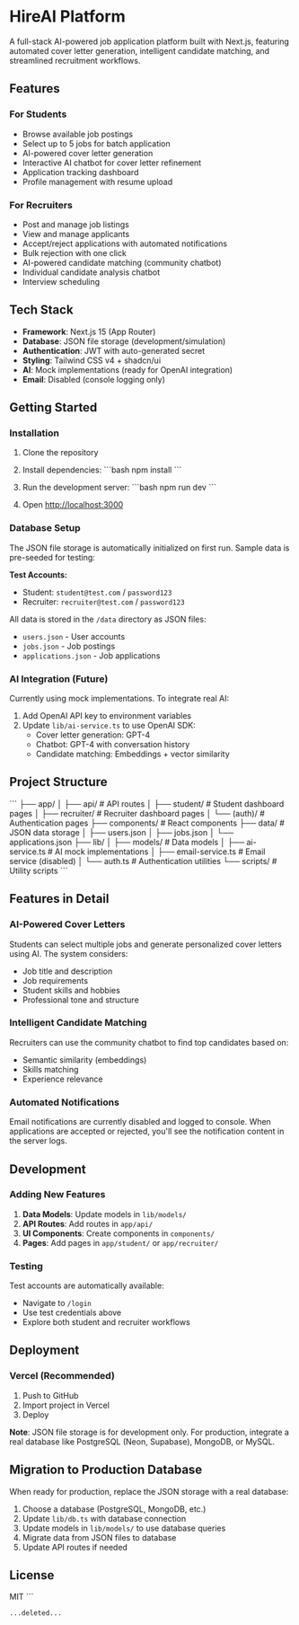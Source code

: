 # HireAI Platform

A full-stack AI-powered job application platform built with Next.js, featuring automated cover letter generation, intelligent candidate matching, and streamlined recruitment workflows.

## Features

### For Students
- Browse available job postings
- Select up to 5 jobs for batch application
- AI-powered cover letter generation
- Interactive AI chatbot for cover letter refinement
- Application tracking dashboard
- Profile management with resume upload

### For Recruiters
- Post and manage job listings
- View and manage applicants
- Accept/reject applications with automated notifications
- Bulk rejection with one click
- AI-powered candidate matching (community chatbot)
- Individual candidate analysis chatbot
- Interview scheduling

## Tech Stack

- **Framework**: Next.js 15 (App Router)
- **Database**: JSON file storage (development/simulation)
- **Authentication**: JWT with auto-generated secret
- **Styling**: Tailwind CSS v4 + shadcn/ui
- **AI**: Mock implementations (ready for OpenAI integration)
- **Email**: Disabled (console logging only)

## Getting Started

### Installation

1. Clone the repository
2. Install dependencies:
   \`\`\`bash
   npm install
   \`\`\`

3. Run the development server:
   \`\`\`bash
   npm run dev
   \`\`\`

4. Open [http://localhost:3000](http://localhost:3000)

### Database Setup

The JSON file storage is automatically initialized on first run. Sample data is pre-seeded for testing:

**Test Accounts:**
- Student: `student@test.com` / `password123`
- Recruiter: `recruiter@test.com` / `password123`

All data is stored in the `/data` directory as JSON files:
- `users.json` - User accounts
- `jobs.json` - Job postings
- `applications.json` - Job applications

### AI Integration (Future)

Currently using mock implementations. To integrate real AI:

1. Add OpenAI API key to environment variables
2. Update `lib/ai-service.ts` to use OpenAI SDK:
   - Cover letter generation: GPT-4
   - Chatbot: GPT-4 with conversation history
   - Candidate matching: Embeddings + vector similarity

## Project Structure

\`\`\`
├── app/
│   ├── api/              # API routes
│   ├── student/          # Student dashboard pages
│   ├── recruiter/        # Recruiter dashboard pages
│   └── (auth)/           # Authentication pages
├── components/           # React components
├── data/                 # JSON data storage
│   ├── users.json
│   ├── jobs.json
│   └── applications.json
├── lib/
│   ├── models/          # Data models
│   ├── ai-service.ts    # AI mock implementations
│   ├── email-service.ts # Email service (disabled)
│   └── auth.ts          # Authentication utilities
└── scripts/             # Utility scripts
\`\`\`

## Features in Detail

### AI-Powered Cover Letters
Students can select multiple jobs and generate personalized cover letters using AI. The system considers:
- Job title and description
- Job requirements
- Student skills and hobbies
- Professional tone and structure

### Intelligent Candidate Matching
Recruiters can use the community chatbot to find top candidates based on:
- Semantic similarity (embeddings)
- Skills matching
- Experience relevance

### Automated Notifications
Email notifications are currently disabled and logged to console. When applications are accepted or rejected, you'll see the notification content in the server logs.

## Development

### Adding New Features

1. **Data Models**: Update models in `lib/models/`
2. **API Routes**: Add routes in `app/api/`
3. **UI Components**: Create components in `components/`
4. **Pages**: Add pages in `app/student/` or `app/recruiter/`

### Testing

Test accounts are automatically available:
- Navigate to `/login`
- Use test credentials above
- Explore both student and recruiter workflows

## Deployment

### Vercel (Recommended)

1. Push to GitHub
2. Import project in Vercel
3. Deploy

**Note**: JSON file storage is for development only. For production, integrate a real database like PostgreSQL (Neon, Supabase), MongoDB, or MySQL.

## Migration to Production Database

When ready for production, replace the JSON storage with a real database:

1. Choose a database (PostgreSQL, MongoDB, etc.)
2. Update `lib/db.ts` with database connection
3. Update models in `lib/models/` to use database queries
4. Migrate data from JSON files to database
5. Update API routes if needed

## License

MIT
\`\`\`

```typescriptreact file="lib/init-db.ts" isDeleted="true"
...deleted...

